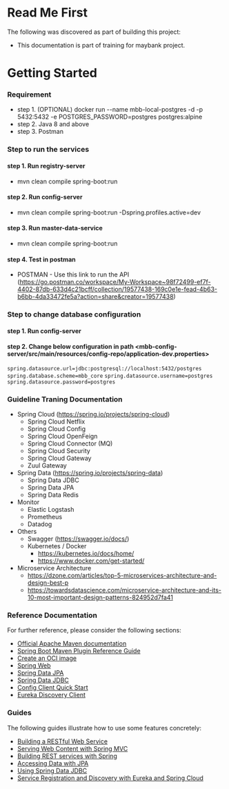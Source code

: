 # Read Me First
The following was discovered as part of building this project:

* This documentation is part of training for maybank project.

# Getting Started

### Requirement
* step 1. (OPTIONAL) docker run --name mbb-local-postgres -d -p 5432:5432 -e POSTGRES_PASSWORD=postgres postgres:alpine
* step 2. Java 8 and above
* step 3. Postman

### Step to run the services
#### step 1. Run registry-server
* mvn clean compile spring-boot:run

#### step 2. Run config-server
* mvn clean compile spring-boot:run -Dspring.profiles.active=dev

#### step 3. Run master-data-service
* mvn clean compile spring-boot:run

#### step 4. Test in postman
* POSTMAN - Use this link to run the API (https://go.postman.co/workspace/My-Workspace~98f72499-ef7f-4402-87db-633d4c21bcff/collection/19577438-169c0e1e-fead-4b63-b6bb-4da33472fe5a?action=share&creator=19577438)

### Step to change database configuration
#### step 1. Run config-server
#### step 2. Change below configuration in path <mbb-config-server/src/main/resources/config-repo/application-dev.properties>
`spring.datasource.url=jdbc:postgresql://localhost:5432/postgres`
`spring.database.scheme=mbb_core`
`spring.datasource.username=postgres`
`spring.datasource.password=postgres`


### Guideline Traning Documentation
* Spring Cloud (https://spring.io/projects/spring-cloud)
  * Spring Cloud Netflix
  * Spring Cloud Config
  * Spring Cloud OpenFeign
  * Spring Cloud Connector (MQ)
  * Spring Cloud Security
  * Spring Cloud Gateway
  * Zuul Gateway
* Spring Data (https://spring.io/projects/spring-data)
  * Spring Data JDBC
  * Spring Data JPA
  * Spring Data Redis
* Monitor
  * Elastic Logstash
  * Prometheus
  * Datadog
* Others
  * Swagger (https://swagger.io/docs/)
  * Kubernetes / Docker
    * https://kubernetes.io/docs/home/
    * https://www.docker.com/get-started/
* Microservice Architecture
  * https://dzone.com/articles/top-5-microservices-architecture-and-design-best-p
  * https://towardsdatascience.com/microservice-architecture-and-its-10-most-important-design-patterns-824952d7fa41
 

### Reference Documentation
For further reference, please consider the following sections:

* [Official Apache Maven documentation](https://maven.apache.org/guides/index.html)
* [Spring Boot Maven Plugin Reference Guide](https://docs.spring.io/spring-boot/docs/2.7.2/maven-plugin/reference/html/)
* [Create an OCI image](https://docs.spring.io/spring-boot/docs/2.7.2/maven-plugin/reference/html/#build-image)
* [Spring Web](https://docs.spring.io/spring-boot/docs/2.7.2/reference/htmlsingle/#web)
* [Spring Data JPA](https://docs.spring.io/spring-boot/docs/2.7.2/reference/htmlsingle/#data.sql.jpa-and-spring-data)
* [Spring Data JDBC](https://docs.spring.io/spring-boot/docs/2.7.2/reference/htmlsingle/#data.sql.jdbc)
* [Config Client Quick Start](https://docs.spring.io/spring-cloud-config/docs/current/reference/html/#_client_side_usage)
* [Eureka Discovery Client](https://docs.spring.io/spring-cloud-netflix/docs/current/reference/html/#service-discovery-eureka-clients)

### Guides
The following guides illustrate how to use some features concretely:

* [Building a RESTful Web Service](https://spring.io/guides/gs/rest-service/)
* [Serving Web Content with Spring MVC](https://spring.io/guides/gs/serving-web-content/)
* [Building REST services with Spring](https://spring.io/guides/tutorials/rest/)
* [Accessing Data with JPA](https://spring.io/guides/gs/accessing-data-jpa/)
* [Using Spring Data JDBC](https://github.com/spring-projects/spring-data-examples/tree/master/jdbc/basics)
* [Service Registration and Discovery with Eureka and Spring Cloud](https://spring.io/guides/gs/service-registration-and-discovery/)


